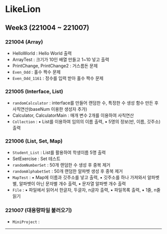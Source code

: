 # LikeLion
## Week3 (221004 ~ 221007)
### 221004 (Array)
- HelloWorld : Hello World 출력
- ArrayTest : 크기가 10인 배열 만들고 1~10 넣고 출력
- PrintChange, PrintChange2 : 거스름돈 문제
- `Even_Odd` : 홀수 짝수 문제
- `Even_Odd_1161` : 정수를 입력 받아 홀수 짝수 문제

### 221005 (Interface, List)
- `randomCalculator` : interface를 만들어 랜덤한 수, 특정한 수 생성 함수 만든 후 사칙연산(baseNum 이용한 생성자 추가)
- Calculator, CalculatorMain : 매개 변수 2개를 이용하여 사칙연산
- `Collection` : ▪ List를 이용하여 임의의 이름 출력, ▪ 5명의 정보(반, 이름, 깃주소) 출력

### 221006 (List, Set, Map)
- `Student_List` : List를 활용하여 학생이름 5명 출력
- SetExercise : Set 테스트
- `randomNumberSet` : 50개 랜덤한 수 생성 후 중복 제거
- `randomAlphabetSet` : 50개 랜덤한 알파벳 생성 후 중복 제거
- `MapTest` : ▪ Map에 이름과 깃주소를 넣고 출력, ▪ 깃주소를 하나 가져와서 알파벳별, 알파벳이 아닌 문자별 개수 출력, ▪ 문자열 알파벳 개수 출력
- `File` : ▪ 파일에서 읽어서 한글자, 두글자, n글자 출력, ▪ 파일목록 출력, ▪ 1줄, n줄 읽기

### 221007 (대용량파일 불러오기)
- `MiniProject` : 


---
